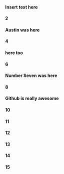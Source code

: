 #### Insert text here
#### 2
#### Austin was here
#### 4
#### here too
#### 6
#### Number Seven was here
#### 8
#### Github is really awesome
#### 10
#### 11
#### 12
#### 13
#### 14
#### 15